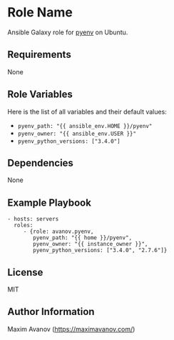 Role Name
========

Ansible Galaxy role for [pyenv](https://github.com/yyuu/pyenv) on Ubuntu.

Requirements
------------

None

Role Variables
--------------

Here is the list of all variables and their default values:

* ``pyenv_path: "{{ ansible_env.HOME }}/pyenv"``
* ``pyenv_owner: "{{ ansible_env.USER }}"``
* ``pyenv_python_versions: ["3.4.0"]``


Dependencies
------------

None

Example Playbook
-------------------------

    - hosts: servers
      roles:
         - {role: avanov.pyenv,
            pyenv_path: "{{ home }}/pyenv",
            pyenv_owner: "{{ instance_owner }}",
            pyenv_python_versions: ["3.4.0", "2.7.6"]}

License
-------

MIT

Author Information
------------------

Maxim Avanov (https://maximavanov.com/)
